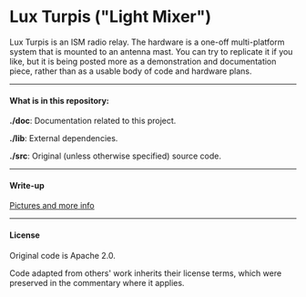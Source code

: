 # Lux Turpis ("Light Mixer")

Lux Turpis is an ISM radio relay. The hardware is a one-off multi-platform system
that is mounted to an antenna mast. You can try to replicate it if you like, but
it is being posted more as a demonstration and documentation piece, rather than as
a usable body of code and hardware plans.

----------------------
#### What is in this repository:

**./doc**:  Documentation related to this project.

**./lib**:  External dependencies.

**./src**:  Original (unless otherwise specified) source code.

----------------------
#### Write-up

[Pictures and more info](https://hackaday.io/project/167063-lux-turpis)

----------------------
#### License
Original code is Apache 2.0.

Code adapted from others' work inherits their license terms, which were preserved in the commentary where it applies.
